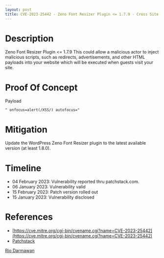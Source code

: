 ```yaml
---
layout: post
title: CVE-2023-25442 - Zeno Font Resizer Plugin <= 1.7.9 - Cross Site Scripting (XSS)
---
```


Description
============
Zeno Font Resizer Plugin <= 1.7.9 This could allow a malicious actor to inject malicious scripts, such as redirects, advertisements, and other HTML payloads into your website which will be executed when guests visit your site.

Proof Of Concept
============
Payload

~~~
" onfocus=alert(/XSS/) autofocus="
~~~

Mitigation
============ 
Update the WordPress Zeno Font Resizer plugin to the latest available version (at least 1.8.0).

Timeline
============ 
  * 04 February 2023: Vulnerability reported thru patchstack.com.
  * 06 January 2023: Vulnerability valid
  * 15 February 2023: Patch version rolled out
  * 15 January 2023: Vulnerability disclosed

References
============ 
  * [https://cve.mitre.org/cgi-bin/cvename.cgi?name=CVE-2023-25442](https://cve.mitre.org/cgi-bin/cvename.cgi?name=CVE-2023-25442)
  * [Patchstack](https://patchstack.com/database/vulnerability/zeno-font-resizer/wordpress-zeno-font-resizer-plugin-1-7-9-cross-site-scripting-xss-vulnerability)



[Rio Darmawan](https://patchstack.com/database/researcher/0f0ce3de-fbab-4348-9729-a5ef92c74b3e)

